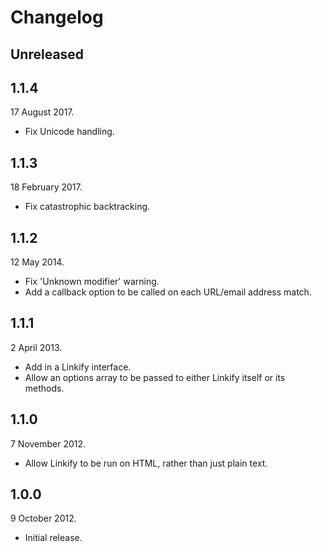 Changelog
=========

Unreleased
----------




1.1.4
-----

17 August 2017.

* Fix Unicode handling.

1.1.3
-----

18 February 2017.

* Fix catastrophic backtracking.

1.1.2
-----

12 May 2014.

* Fix 'Unknown modifier' warning.
* Add a callback option to be called on each URL/email address match.

1.1.1
-----

2 April 2013.

* Add in a Linkify interface.
* Allow an options array to be passed to either Linkify itself or its methods.

1.1.0
-----

7 November 2012.

* Allow Linkify to be run on HTML, rather than just plain text.

1.0.0
-----

9 October 2012.

* Initial release.
